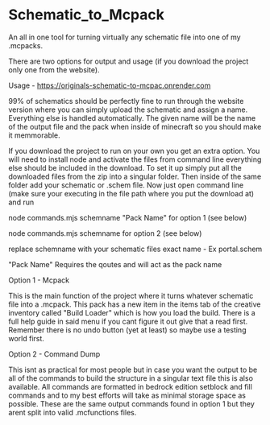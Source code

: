 # Schematic_to_Mcpack
An all in one tool for turning virtually any schematic file into one of my .mcpacks. 

There are two options for output and usage (if you download the project only one from the website).

Usage - https://originals-schematic-to-mcpac.onrender.com

99% of schematics should be perfectly fine to run through the website version where you can simply upload the schematic and assign a name.  Everything else is handled automatically.  The given name will be the name of the output file and the pack when inside of minecraft so you should make it memmorable.

If you download the project to run on your own you get an extra option.  You will need to install node and activate the files from command line everything else should be included in the download.  To set it up simply put all the downloaded files from the zip into a singular folder.  Then inside of the same folder add your schematic or .schem file.  Now just open command line (make sure your executing in the file path where you put the download at) and run 

node commands.mjs schemname "Pack Name"   for option 1 (see below)

node commands.mjs schemname   for option 2 (see below)

replace schemname with your schematic files exact name - Ex portal.schem

"Pack Name" Requires the qoutes and will act as the pack name

Option 1 - Mcpack

This is the main function of the project where it turns whatever schematic file into a .mcpack.  This pack has a new item in the items tab of the creative inventory called "Build Loader" which is how you load the build.  There is a full help guide in said menu if you cant figure it out give that a read first.  Remember there is no undo button (yet at least) so maybe use a testing world first.

Option 2 - Command Dump

This isnt as practical for most people but in case you want the output to be all of the commands to build the structure in a singular text file this is also available.  All commands are formatted in bedrock edition setblock and fill commands and to my best efforts will take as minimal storage space as possible.  These are the same output commands found in option 1 but they arent split into valid .mcfunctions files.
